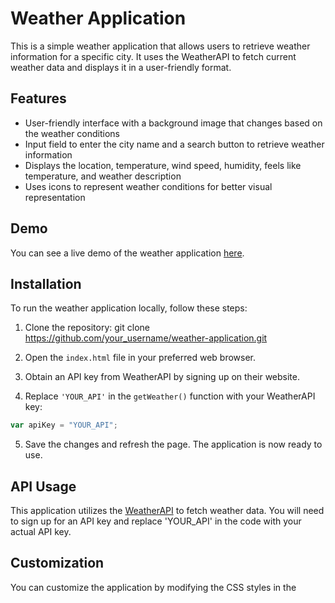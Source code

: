 # Weather Application

This is a simple weather application that allows users to retrieve weather information for a specific city. It uses the WeatherAPI to fetch current weather data and displays it in a user-friendly format.

## Features

- User-friendly interface with a background image that changes based on the weather conditions
- Input field to enter the city name and a search button to retrieve weather information
- Displays the location, temperature, wind speed, humidity, feels like temperature, and weather description
- Uses icons to represent weather conditions for better visual representation

## Demo

You can see a live demo of the weather application [here](https://www.linkedin.com/posts/dhaanish-ahamed-1b950624a_weatherapp-webdevelopment-javascript-activity-7067099338606313472-Yb-4?utm_source=share&utm_medium=member_desktop).

## Installation

To run the weather application locally, follow these steps:

1. Clone the repository: git clone https://github.com/your_username/weather-application.git

2. Open the `index.html` file in your preferred web browser.

3. Obtain an API key from WeatherAPI by signing up on their website.

4. Replace `'YOUR_API'` in the `getWeather()` function with your WeatherAPI key:

```javascript
var apiKey = "YOUR_API";
```
5. Save the changes and refresh the page. The application is now ready to use.

## API Usage
This application utilizes the [WeatherAPI](https://www.weatherapi.com/) to fetch weather data. You will need to sign up for an API key and replace 'YOUR_API' in the code with your actual API key.

## Customization
You can customize the application by modifying the CSS styles in the <style> section of the HTML file. Feel free to change the background images, fonts, colors, or layout according to your preferences.

## Contributing
Contributions to the weather application are welcome! If you find any bugs, have suggestions for improvements, or want to add new features, please create an issue or submit a pull request.

## License
The weather application is open source and available under the MIT License.




